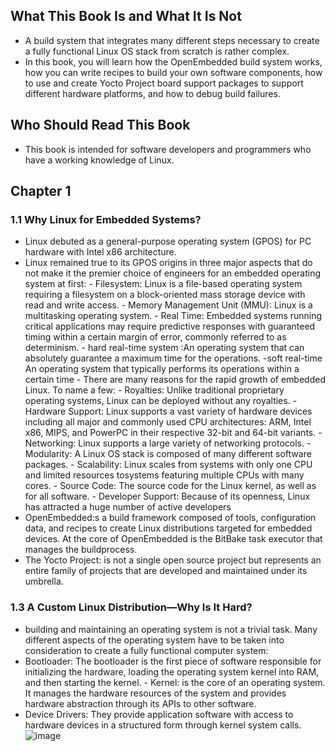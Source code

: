 ## What This Book Is and What It Is Not

- A build system that integrates many different steps necessary to create a fully functional
  Linux OS stack from scratch is rather complex.
- In this book, you will learn how the OpenEmbedded build system works, how you can
  write recipes to build your own software components, how to use and create Yocto Project
  board support packages to support different hardware platforms, and how to debug build
  failures.

## Who Should Read This Book

- This book is intended for software developers and programmers who have a working
  knowledge of Linux.

## Chapter 1

### 1.1 Why Linux for Embedded Systems?

- Linux debuted as a general-purpose operating system (GPOS) for PC hardware with Intel x86 architecture.
- Linux remained true to its GPOS origins in three major aspects that do
  not make it the premier choice of engineers for an embedded operating system at first: - Filesystem: Linux is a file-based operating system requiring a filesystem on a
  block-oriented mass storage device with read and write access. - Memory Management Unit (MMU): Linux is a multitasking operating system. - Real Time: Embedded systems running critical applications may require predictive responses with guaranteed timing within a certain margin of error, commonly referred to as determinism. - hard real-time system :An operating system that can absolutely guarantee a maximum time for the operations.
  -soft real-time An operating system that typically performs its operations within a certain time - There are many reasons for the rapid growth of embedded Linux. To name a few: - Royalties: Unlike traditional proprietary operating systems, Linux can be deployed without any royalties. - Hardware Support: Linux supports a vast variety of hardware devices including all major and commonly used CPU architectures: ARM, Intel x86, MIPS, and PowerPC in their respective 32-bit and 64-bit variants. - Networking: Linux supports a large variety of networking protocols. - Modularity: A Linux OS stack is composed of many different software packages. - Scalability: Linux scales from systems with only one CPU and limited resources tosystems featuring multiple CPUs with many cores. - Source Code: The source code for the Linux kernel, as well as for all software. - Developer Support: Because of its openness, Linux has attracted a huge number of active developers
- OpenEmbedded:s a build framework composed of tools, configuration data, and recipes to create Linux distributions targeted for embedded devices. At the core of OpenEmbedded is the BitBake task executor that manages the buildprocess.
- The Yocto Project: is not a single open source project but represents an entire family of projects that are developed and maintained under its umbrella.

### 1.3 A Custom Linux Distribution—Why Is It Hard?
- building and maintaining an operating system is not a trivial task. Many different aspects of the operating system have to be taken into consideration to create a fully functional computer system:
- Bootloader: The bootloader is the first piece of software responsible for initializing the hardware, loading the operating system kernel into RAM, and then starting the kernel. - Kernel: is the core of an operating system. It manages the hardware resources of the system and provides hardware abstraction through its APIs to other software.
- Device Drivers: They provide application software with access to hardware devices in a structured form through kernel system calls.
  ![image](https://github.com/Rabie45/Embedded-Linux-System-with-the-Yocto-Project/assets/76526170/8d775f14-c46b-40ff-a84c-48f1188db08c)

